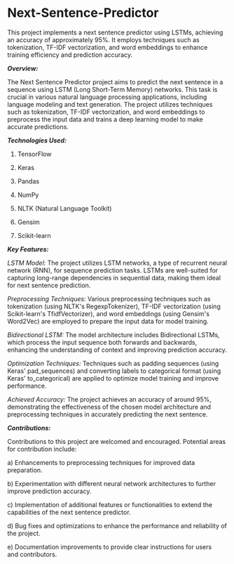 # Next-Sentence-Predictor

This project implements a next sentence predictor using LSTMs, achieving an accuracy of approximately 95%. It employs techniques such as tokenization, TF-IDF vectorization, and word embeddings to enhance training efficiency and prediction accuracy.

***Overview:***

The Next Sentence Predictor project aims to predict the next sentence in a sequence using LSTM (Long Short-Term Memory) networks. This task is crucial in various natural language processing applications, including language modeling and text generation. The project utilizes techniques such as tokenization, TF-IDF vectorization, and word embeddings to preprocess the input data and trains a deep learning model to make accurate predictions.

***Technologies Used:***

1) TensorFlow

2) Keras

3) Pandas

4) NumPy

5) NLTK (Natural Language Toolkit)

6) Gensim

7) Scikit-learn

***Key Features:***

*LSTM Model:* The project utilizes LSTM networks, a type of recurrent neural network (RNN), for sequence prediction tasks. LSTMs are well-suited for capturing long-range dependencies in sequential data, making them ideal for next sentence prediction.

*Preprocessing Techniques:* Various preprocessing techniques such as tokenization (using NLTK's RegexpTokenizer), TF-IDF vectorization (using Scikit-learn's TfidfVectorizer), and word embeddings (using Gensim's Word2Vec) are employed to prepare the input data for model training.

*Bidirectional LSTM:* The model architecture includes Bidirectional LSTMs, which process the input sequence both forwards and backwards, enhancing the understanding of context and improving prediction accuracy.

*Optimization Techniques:* Techniques such as padding sequences (using Keras' pad_sequences) and converting labels to categorical format (using Keras' to_categorical) are applied to optimize model training and improve performance.

*Achieved Accuracy:* The project achieves an accuracy of around 95%, demonstrating the effectiveness of the chosen model architecture and preprocessing techniques in accurately predicting the next sentence.

***Contributions:***

Contributions to this project are welcomed and encouraged. Potential areas for contribution include:

a) Enhancements to preprocessing techniques for improved data preparation.

b) Experimentation with different neural network architectures to further improve prediction accuracy.

c) Implementation of additional features or functionalities to extend the capabilities of the next sentence predictor.

d) Bug fixes and optimizations to enhance the performance and reliability of the project.

e) Documentation improvements to provide clear instructions for users and contributors.
